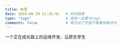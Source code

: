 ```yaml
---
title: 标签
date: 2019-06-29 11:35:42   # 时间随意
type: "tags"                # 类型一定要为tags
comments: false             # 提示这个页面不需要加载评论
---
```

一个正在成长路上的运维开发、云原生学生